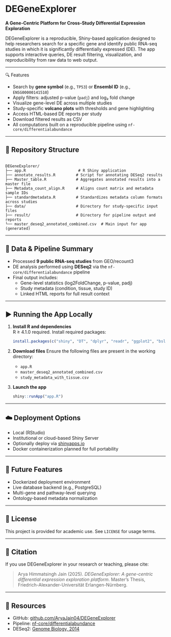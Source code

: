 # DEGeneExplorer

**A Gene-Centric Platform for Cross-Study Differential Expression Exploration**

DEGeneExplorer is a reproducible, Shiny-based application designed to help researchers search for a specific gene and identify public RNA-seq studies in which it is significantly differentially expressed (DE). The app supports interactive queries, DE result filtering, visualization, and reproducibility from raw data to web output.

---

🔍 Features

- Search by **gene symbol** (e.g., `TP53`) or **Ensembl ID** (e.g., `ENSG00000141510`)
- Apply filters: adjusted p-value (`padj`) and log₂ fold change
- Visualize gene-level DE across multiple studies
- Study-specific **volcano plots** with thresholds and gene highlighting
- Access HTML-based DE reports per study
- Download filtered results as CSV
- All computations built on a reproducible pipeline using `nf-core/differentialabundance`

---

## 📁 Repository Structure

```

DEGeneExplorer/
├── app.R                       # R Shiny application
├── annotate_results.R         # Script for annotating DESeq2 results
├── Master_table.R             # Aggregates annotated results into a master file
├── Metadata_count_align.R     # Aligns count matrix and metadata sample IDs
├── standardmetadata.R         # Standardizes metadata column formats across studies
├── data/                      # Directory for study-specific input files
├── result/                    # Directory for pipeline output and reports
└── master_deseq2_annotated_combined.csv  # Main input for app (generated)

````

---

## 🧪 Data & Pipeline Summary

- Processed **9 public RNA-seq studies** from GEO/recount3
- DE analysis performed using **DESeq2** via the `nf-core/differentialabundance` pipeline
- Final output includes:
  - Gene-level statistics (log2FoldChange, p-value, padj)
  - Study metadata (condition, tissue, study ID)
  - Linked HTML reports for full result context

---

## ▶️ Running the App Locally

1. **Install R and dependencies**  
   R ≥ 4.1.0 required. Install required packages:

   ```r
   install.packages(c("shiny", "DT", "dplyr", "readr", "ggplot2", "bslib"))
   ```

2. **Download files**
   Ensure the following files are present in the working directory:

   * `app.R`
   * `master_deseq2_annotated_combined.csv`
   * `study_metadata_with_tissue.csv`

3. **Launch the app**

   ```r
   shiny::runApp("app.R")
   ```

---

## ☁️ Deployment Options

* Local (RStudio)
* Institutional or cloud-based Shiny Server
* Optionally deploy via [shinyapps.io](https://www.shinyapps.io/)
* Docker containerization planned for full portability

---

## 🐳 Future Features

* Dockerized deployment environment
* Live database backend (e.g., PostgreSQL)
* Multi-gene and pathway-level querying
* Ontology-based metadata normalization

---

## 📜 License

This project is provided for academic use. See `LICENSE` for usage terms.

---

## 🧾 Citation

If you use DEGeneExplorer in your research or teaching, please cite:

> Arya Himmatsingh Jain (2025). *DEGeneExplorer: A gene-centric differential expression exploration platform*. Master’s Thesis, Friedrich-Alexander-Universität Erlangen-Nürnberg.

---

## 🔗 Resources

* GitHub: [github.com/AryaJain04/DEGeneExplorer](https://github.com/AryaJain04/DEGeneExplorer)
* Pipeline: [nf-core/differentialabundance](https://nf-co.re/differentialabundance)
* DESeq2: [Genome Biology, 2014](https://doi.org/10.1186/s13059-014-0550-8)




